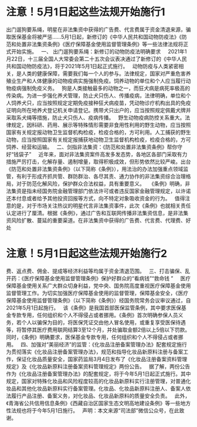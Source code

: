 # 注意！5月1日起这些法规开始施行1

出门遛狗要系绳，明星在非法集资中获得的广告费、代言费属于资金清退来源，骗取医保基金将被严惩……5月1日起，新修订的《中华人民共和国动物防疫法》《防范和处置非法集资条例》《医疗保障基金使用监督管理条例》等一些法律法规将正式开始实施。
 
一、 出门遛狗要系绳：新修订的动物防疫法明确要求
 
 
2021年1月22日，十三届全国人大常委会第二十五次会议表决通过了新修订的《中华人民共和国动物防疫法》，将于2021年5月1日起正式施行。
 
动物防疫与人类紧密相关，是人类的健康保障，需要我们每一个人的参与。法律规定，国家对严重危害养殖业生产和人体健康的动物疫病实施强制免疫。饲养动物的单位和个人应当履行动物疫病强制免疫义务。
 
狗是人类接触最多的动物之一，而狂犬病是病死率极高的传染病。为进一步强化养犬管理，防止犬只伤人、传播疫病，法律明确，单位和个人饲养犬只，应当按照规定定期免疫接种狂犬病疫苗，凭动物诊疗机构出具的免疫证明向所在地养犬登记机关申请登记。携带犬只出户的，应当按照规定佩戴犬牌并采取系犬绳等措施，防止犬只伤人、疫病传播。
 
野生动物疫病防控关系重大。法律规定，因科研、药用、展示等特殊情形需要非食用性利用的野生动物，应当按照国家有关规定报动物卫生监督机构检疫，检疫合格的，方可利用。人工捕获的野生动物，应当按照国家有关规定报捕获地动物卫生监督机构检疫，检疫合格的，方可饲养、经营和运输。
 
二、剑指非法集资：《防范和处置非法集资条例》帮你守好“钱袋子”
 
 
近年来，面对非法集资案件高发多发态势，各地区各部门采取有力措施严厉打击，化解存量、遏制增量，取得积极成效，但形势依然比较严峻。出台《防范和处置非法集资条例》（以下简称《条例》），用法治的办法加强重点领域监管，有利于形成齐抓共管、群防群治、各尽其责、通力协作的非法集资综合治理格局，对于防范化解风险，保护群众合法权益，具有重要意义。
 
《条例》明确，非法集资是指未经国务院金融管理部门依法许可或者违反国家金融管理规定，以许诺还本付息或者给予其他投资回报等方式，向不特定对象吸收资金的行为。
 
值得注意的是，对于市场关注热议的明星代言非法集资事件，此次《条例》也就相关责任认定进行了厘清。根据《条例》，通过广告和互联网传播非法集资信息，是非法集资风险扩散、蔓延的重要渠道。在非法集资中获得的广告费、代言费、代理费、好处

# 注意！5月1日起这些法规开始施行2

费、返点费、佣金、提成等经济利益等均属于资金清退范围。
 
三、打击骗保、乱开药：《医疗保障基金使用监督管理条例》保护好群众的“看病钱”“救命钱 ”
 
 
医疗保障基金使用关系广大群众切身利益，党中央、国务院高度重视医疗保障基金使用监督管理工作。为切实加强医疗保障基金使用的监督管理，保障基金安全，《医疗保障基金使用监督管理条例》（以下简称《条例》）经国务院常务会议审议通过，自2021年5月1日起施行。
 
该《条例》是我国首部医保监管条例，其中要求医保基金专款专用，任何组织和个人不得侵占或者挪用。《条例》首次明确参保人员义务，若个人以骗保为目的，将医保凭证交由他人冒名使用，或重复享受医保待遇等，将暂停其医疗费用联网结算3至12个月，并处骗取金额2倍以上5倍以下罚款。同时，《条例》明确要求，医保基金专款专用，任何组织和个人不得侵占或者挪用。
 
四、加强对“美丽经济”的监管：《化妆品注册备案管理办法》配套规定施行
 
为贯彻落实《化妆品注册备案管理办法》，规范和指导化妆品新原料注册与备案工作，保证化妆品质量安全，国家药监局3月4日发布了《化妆品注册备案资料管理规定》及《化妆品新原料注册备案资料管理规定》两份公告。
 
据了解，两份公告作为《化妆品注册备案管理办法》的配套规定，将于今年5月1日起正式施行。其中规定，国家对特殊化妆品和风险程度较高的化妆品新原料实行注册管理，对普通化妆品和其他化妆品新原料实行备案管理。化妆品、化妆品新原料注册人、备案人依法履行产品注册、备案义务，对化妆品、化妆品新原料的质量安全负责。
 
此外，《青海省公共信用信息条例》《西藏自治区国家生态文明高地建设条例》等一些地方性法规也将于今年5月1日施行。
 
声明：本文来源“司法部”微信公众号，在此致谢。
 


